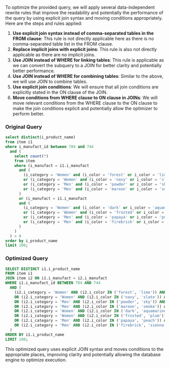 To optimize the provided query, we will apply several data-independent rewrite rules that improve the readability and potentially the performance of the query by using explicit join syntax and moving conditions appropriately. Here are the steps and rules applied:

1. **Use explicit join syntax instead of comma-separated tables in the FROM clause**: This rule is not directly applicable here as there is no comma-separated table list in the FROM clause.
2. **Replace implicit joins with explicit joins**: This rule is also not directly applicable as there are no implicit joins.
3. **Use JOIN instead of WHERE for linking tables**: This rule is applicable as we can convert the subquery to a JOIN for better clarity and potentially better performance.
4. **Use JOIN instead of WHERE for combining tables**: Similar to the above, we will use JOIN to combine tables.
5. **Use explicit join conditions**: We will ensure that all join conditions are explicitly stated in the ON clause of the JOIN.
6. **Move conditions from WHERE clause to ON clause in JOINs**: We will move relevant conditions from the WHERE clause to the ON clause to make the join conditions explicit and potentially allow the optimizer to perform better.

### Original Query
```sql
select distinct(i_product_name)
from item i1
where i_manufact_id between 704 and 744
  and (
    select count(*)
    from item
    where (i_manufact = i1.i_manufact
      and (
        (i_category = 'Women' and (i_color = 'forest' or i_color = 'lime') and (i_units = 'Pallet' or i_units = 'Pound') and (i_size = 'economy' or i_size = 'small'))
        or (i_category = 'Women' and (i_color = 'navy' or i_color = 'slate') and (i_units = 'Gross' or i_units = 'Bunch') and (i_size = 'extra large' or i_size = 'petite'))
        or (i_category = 'Men' and (i_color = 'powder' or i_color = 'sky') and (i_units = 'Dozen' or i_units = 'Lb') and (i_size = 'N/A' or i_size = 'large'))
        or (i_category = 'Men' and (i_color = 'maroon' or i_color = 'smoke') and (i_units = 'Ounce' or i_units = 'Case') and (i_size = 'economy' or i_size = 'small'))
      )
      or (i_manufact = i1.i_manufact
      and (
        (i_category = 'Women' and (i_color = 'dark' or i_color = 'aquamarine') and (i_units = 'Ton' or i_units = 'Tbl') and (i_size = 'economy' or i_size = 'small'))
        or (i_category = 'Women' and (i_color = 'frosted' or i_color = 'plum') and (i_units = 'Dram' or i_units = 'Box') and (i_size = 'extra large' or i_size = 'petite'))
        or (i_category = 'Men' and (i_color = 'papaya' or i_color = 'peach') and (i_units = 'Bundle' or i_units = 'Carton') and (i_size = 'N/A' or i_size = 'large'))
        or (i_category = 'Men' and (i_color = 'firebrick' or i_color = 'sienna') and (i_units = 'Cup' or i_units = 'Each') and (i_size = 'economy' or i_size = 'small'))
      )
    )
  ) > 0
order by i_product_name
limit 100;
```

### Optimized Query
```sql
SELECT DISTINCT i1.i_product_name
FROM item i1
JOIN item i2 ON i1.i_manufact = i2.i_manufact
WHERE i1.i_manufact_id BETWEEN 704 AND 744
  AND (
    (i2.i_category = 'Women' AND (i2.i_color IN ('forest', 'lime')) AND (i2.i_units IN ('Pallet', 'Pound')) AND (i2.i_size IN ('economy', 'small')))
    OR (i2.i_category = 'Women' AND (i2.i_color IN ('navy', 'slate')) AND (i2.i_units IN ('Gross', 'Bunch')) AND (i2.i_size IN ('extra large', 'petite')))
    OR (i2.i_category = 'Men' AND (i2.i_color IN ('powder', 'sky')) AND (i2.i_units IN ('Dozen', 'Lb')) AND (i2.i_size IN ('N/A', 'large')))
    OR (i2.i_category = 'Men' AND (i2.i_color IN ('maroon', 'smoke')) AND (i2.i_units IN ('Ounce', 'Case')) AND (i2.i_size IN ('economy', 'small')))
    OR (i2.i_category = 'Women' AND (i2.i_color IN ('dark', 'aquamarine')) AND (i2.i_units IN ('Ton', 'Tbl')) AND (i2.i_size IN ('economy', 'small')))
    OR (i2.i_category = 'Women' AND (i2.i_color IN ('frosted', 'plum')) AND (i2.i_units IN ('Dram', 'Box')) AND (i2.i_size IN ('extra large', 'petite')))
    OR (i2.i_category = 'Men' AND (i2.i_color IN ('papaya', 'peach')) AND (i2.i_units IN ('Bundle', 'Carton')) AND (i2.i_size IN ('N/A', 'large')))
    OR (i2.i_category = 'Men' AND (i2.i_color IN ('firebrick', 'sienna')) AND (i2.i_units IN ('Cup', 'Each')) AND (i2.i_size IN ('economy', 'small')))
  )
ORDER BY i1.i_product_name
LIMIT 100;
```

This optimized query uses explicit JOIN syntax and moves conditions to the appropriate places, improving clarity and potentially allowing the database engine to optimize execution.